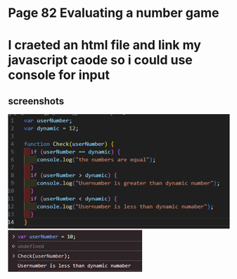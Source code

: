 # Page 82 Evaluating a number game

# I craeted an html file and link my javascript caode so i could use console for input

## screenshots

![code](screenshots/code.png)
![output](screenshots/ouptut.png)
